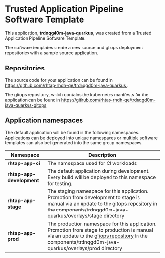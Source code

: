 # Trusted Application Pipeline Software Template

This application, **trdnqgd0m-java-quarkus**, was created from a Trusted Application Pipeline Software Template.

The software templates create a new source and gitops deployment repositories with a sample source application. 

## Repositories

The source code for your application can be found in [https://github.com/rhtap-rhdh-qe/trdnqgd0m-java-quarkus ](https://github.com/rhtap-rhdh-qe/trdnqgd0m-java-quarkus ).
 
The gitops repository, which contains the kubernetes manifests for the application can be found in 
[https://github.com/rhtap-rhdh-qe/trdnqgd0m-java-quarkus-gitops ](https://github.com/rhtap-rhdh-qe/trdnqgd0m-java-quarkus-gitops ) 

## Application namespaces 

The default application will be found in the following namespaces. Applications can be deployed into unique namespaces or multiple software templates can also bet generated into the same group namespaces.  

|  Namespace   |  Description   |  
| -------- | -------- |
| **rhtap-app-ci** | The namespace used for CI workloads |
| **rhtap-app-development** | The default application during development. Every build will be deployed to this namespace for testing. |
| **rhtap-app-stage** | The staging namespace for this application. Promotion from development to stage is manual via an update to the [gitops repository](https://github.com/rhtap-rhdh-qe/trdnqgd0m-java-quarkus-gitops ) in the components/trdnqgd0m-java-quarkus/overlays/stage directory |
| **rhtap-app-prod** | The production namespace for this application. Promotion from stage to production is manual via an update to the [gitops repository](https://github.com/rhtap-rhdh-qe/trdnqgd0m-java-quarkus-gitops ) in the components/trdnqgd0m-java-quarkus/overlays/prod directory |